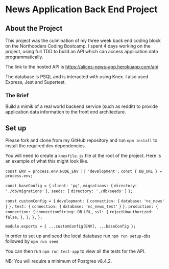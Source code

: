 # News Application Back End Project

## About the Project
This project was the culmination of my three week back end coding block on the Northcoders Coding Bootcamp. I spent 4 days working on the project, using full TDD to build an API which can access application data programmatically.

The link to the hosted API is https://alices-news-app.herokuapp.com/api

The database is PSQL and is interacted with using Knex. I also used Express, Jest and Supertest.

### The Brief
Build a mimik of a real world backend service (such as reddit) to provide application data information to the front end architecture.

## Set up
Please fork and clone from my GitHub repository and run `npm install` to install the required dev dependencies.

You will need to create a `knexfile.js` file at the root of the project. Here is an example of what this might look like.

`const ENV = process.env.NODE_ENV || 'development';`
`const { DB_URL } = process.env;`

`const baseConfig = {`
  `client: 'pg',`
  `migrations: {`
    `directory: './db/migrations'`
  `},`
  `seeds: {`
    `directory: './db/seeds'`
  `}`
`};`

`const customConfig = {`
  `development: {`
    `connection: {`
      `database: 'nc_news'`
    `}`
  `},`
  `test: {`
    `connection: {`
      `database: 'nc_news_test'`
    `}`
  `},`
  `production: {`
    `connection: {`
      `connectionString: DB_URL,`
      `ssl: {`
        `rejectUnauthorized: false,`
      `},`
    `},`
  `},`
`};`

`module.exports = { ...customConfig[ENV], ...baseConfig };`


In order to set up and seed the local database run `npm run setup-dbs` followed by `npm run seed`.

You can then run `npm run test-app` to view all the tests for the API.

NB: You will require a minimum of Postgres v8.4.2.

